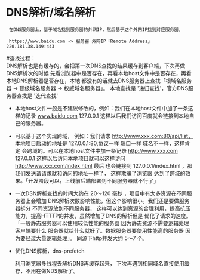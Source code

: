 # DNS解析/域名解析   
     在DNS服务器上，基于域名找到服务器的外网IP，然后基于这个外网IP找到对应服务器。   

     https://www.baidu.com -> 服务器 外网IP「Remote Address」220.181.38.149:443


#查找过程：  
   DNS解析也是有缓存的，会把第一次DNS查找的结果缓存到客户端，下次再做DNS解析次的时候
   先看浏览器中是否存在，再看本地host文件中是否存在，再看本地DNS解析器是否存在，本地
   都没有的话就去DNS服务器上查找「根域名服务器 -> 顶级域名服务器 -> 权威域名服务器」。
   本地查找是 '递归查找'，官方DNS服务器查找是 '迭代查找'

   - 本地host文件一般是不建议修改的，例如：我们在本地host文件中加了一条这样的记录
     www.baidu.com  127.0.0.1 这样以后我们访问百度就会链接到本地自己的服务器。

   - 可以基于这个实现跨域， 例如：我们请求 http://www.xxx.com:80/api/list，
     本地项目启动的地址是 127.0.0.1:80,协议一样 端口一样 域名不一样，这样肯定
     会跨域的。可以在本地host文件中加一条记录 http://www.xxx.com 127.0.0.1
     这样以后访问本地项目就可以这样访问  http://www.xxx.com/index.html 最后
     也会链接到 127.0.0.1/index.html ，那我们发送请请求就和访问的地址一样了，
     这样欺骗了浏览器 达到了跨域的效果。「开发阶段可以，上线前后端部署到不同服务器就不行了」

   - 一次DSN解析查找的时间大约在 20～120 毫秒 ，项目中有太多资源在不同服务器上会增加
     DNS解析次数影响性能，但这个影响很小。我们还是要做服务器拆分 不同资源放到不同服务器，
     这样可以达到资源的合理利用，提高抗压能力，提高HTTTP的并发，虽然增加了DNS的解析但是
     优化了请求的速度。「一般静态服务器可以使用较低性能的服务器 因为静态资源不需要逻辑处理 
     客户端要什么 服务器就给什么就好了。数据服务器要使用性能高的服务器 因为要经过大量逻辑处理」。
     同源下http并发大约 5～7 个。
     
   - 优化DNS解析，dns-prefetch 
     <link rel='dns-prefetch' href='xxx.com'> 利用浏览器多线程去解析DNS再缓存起来，
     下次再遇到相同域名直接使用缓存，不用在做NDS解析了。 